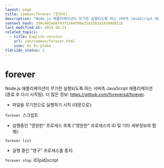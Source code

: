```yaml
---
layout: page
title: common/forever (한국어)
description: "Node.js 애플리케이션이 무기한 실행되도록 하는 서버측 JavaScript 애플리케이션 (종료 후 다시 시작됨)."
content_hash: 3d4c405a6874371344f00e25a3383a34304d011b
last_modified_at: 2024-10-21
related_topics:
  - title: English version
    url: /en/common/forever.html
    icon: bi bi-globe
tldri18n_status: 2
---
```

# forever

Node.js 애플리케이션이 무기한 실행되도록 하는 서버측 JavaScript 애플리케이션 (종료 후 다시 시작됨).
더 많은 정보: <https://github.com/foreversd/forever>.

- 파일을 무기한으로 실행하기 시작 (데몬으로):

`forever `<span class="tldr-var badge badge-pill bg-dark-lm bg-white-dm text-white-lm text-dark-dm font-weight-bold">스크립트</span>

- 실행중인 "영원한" 프로세스 목록 ("영원한" 프로세스의 ID 및 기타 세부정보와 함께):

`forever list`

- 실행 중인 "영구" 프로세스를 중지:

`forever stop `<span class="tldr-var badge badge-pill bg-dark-lm bg-white-dm text-white-lm text-dark-dm font-weight-bold">ID|pid|script</span>
